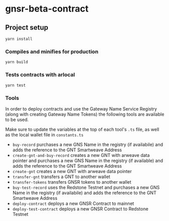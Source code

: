 # gnsr-beta-contract

## Project setup
```
yarn install
```

### Compiles and minifies for production
```
yarn build
```

### Tests contracts with arlocal
```
yarn test
```

### Tools
In order to deploy contracts and use the Gateway Name Service Registry (along with creating Gateway Name Tokens) the following tools are available to be used. 

Make sure to update the variables at the top of each tool's `.ts` file, as well as the local wallet file in `constants.ts`  

- `buy-record` purchases a new GNS Name in the registry (if availabile) and adds the reference to the GNT Smartweave Address  
- `create-gnt-and-buy-record` creates a new GNT with arweave data pointer and purchases a new GNS Name in the registry (if available) and adds the reference to the GNT Smartweave Address  
- `create-gnt` creates a new GNT with arweave data pointer  
- `transfer-gnt` transfers a GNT to another wallet  
- `transfer-tokens` transfers GNSR tokens to another wallet  
- `buy-test-record` uses the Redstone Testnet and purchases a new GNS Name in the registry (if availabile) and adds the reference to the GNT Smartweave Address  
- `deploy-contract` deploys a new GNSR Contract to mainnet  
- `deploy-test-contract` deploys a new GNSR Contract to Redstone Testnet  

